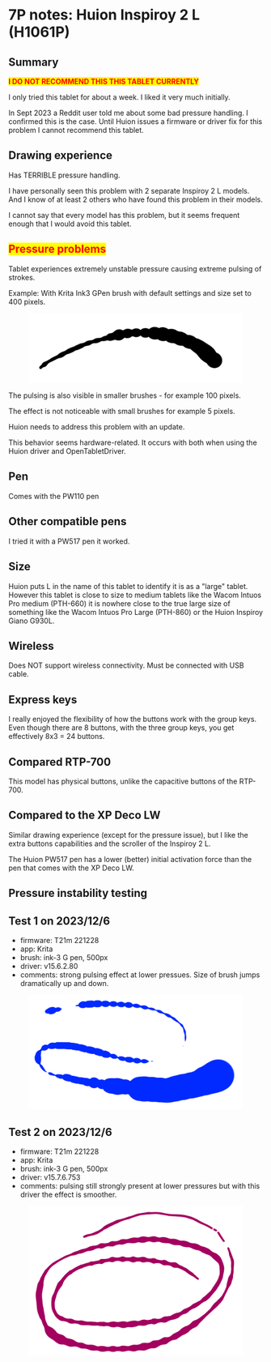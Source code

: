 # 7P notes: Huion Inspiroy 2 L (H1061P)

## **Summary**

<mark style="color:red;">**I DO NOT RECOMMEND THIS THIS TABLET CURRENTLY**</mark>

I only tried this tablet for about a week. I liked it very much initially.&#x20;

In Sept 2023 a Reddit user told me about some bad pressure handling. I confirmed this is the case. Until Huion issues a firmware or driver fix for this problem I cannot recommend this tablet. &#x20;

## **Drawing experience**

Has TERRIBLE pressure handling.

I have personally seen this problem with 2 separate Inspiroy 2 L models. And I know of at least 2 others who have found this problem in their models.

I cannot say that every model has this problem, but it seems frequent enough that I would avoid this tablet.

## <mark style="color:red;">**Pressure problems**</mark>

Tablet experiences extremely unstable pressure causing extreme pulsing of strokes.&#x20;

Example: With Krita Ink3 GPen brush with default settings and size set to 400 pixels.&#x20;

<figure><img src="../../../.gitbook/assets/image (383).png" alt=""><figcaption></figcaption></figure>

The pulsing is also visible in smaller brushes - for example 100 pixels.&#x20;

The effect is not noticeable with small brushes for example 5 pixels.

Huion needs to address this problem with an update.

This behavior seems hardware-related. It occurs with both when using the Huion driver and OpenTabletDriver.

## **Pen**

Comes with the PW110 pen

## **Other compatible pens**

I tried it with a PW517 pen it worked.

## **Size**

Huion puts L in the name of this tablet to identify it is as a "large" tablet. However this tablet is close to size to medium tablets like the Wacom Intuos Pro medium (PTH-660) it is nowhere close to the true large size of something like the Wacom Intuos Pro Large (PTH-860) or the Huion Inspiroy Giano G930L.

## **Wireless**

Does NOT support wireless connectivity. Must be connected with USB cable.

## **Express keys**

I really enjoyed the flexibility of how the buttons work with the group keys. Even though there are 8 buttons, with the three group keys, you get effectively 8x3 = 24 buttons.&#x20;

## **Compared RTP-700**

This model has physical buttons, unlike the capacitive buttons of the RTP-700.&#x20;

## **Compared to the XP Deco LW**

Similar drawing experience (except for the pressure issue), but I like the extra buttons capabilities and the scroller of the Inspiroy 2 L.

The Huion PW517 pen has a lower (better) initial activation force than the pen that comes with the XP Deco LW.



## Pressure instability testing

## Test 1 on 2023/12/6

* firmware: T21m 221228
* app: Krita
* brush: ink-3 G pen, 500px
* driver: v15.6.2.80
* comments: strong pulsing effect at lower pressues. Size of brush jumps dramatically up and down.

<figure><img src="../../../.gitbook/assets/image (1).png" alt=""><figcaption></figcaption></figure>

## Test 2 on 2023/12/6

* firmware: T21m 221228
* app: Krita
* brush: ink-3 G pen, 500px
* driver: v15.7.6.753
* comments: pulsing still strongly present at lower pressures but with this driver the effect is smoother.

<figure><img src="../../../.gitbook/assets/image (2).png" alt=""><figcaption></figcaption></figure>
